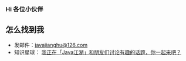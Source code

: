 
### Hi 各位小伙伴

## 怎么找到我
- 发邮件：javajianghu@126.com
- 知识星球： [我正在「Java江湖」和朋友们讨论有趣的话题，你⼀起来吧？](
  https://t.zsxq.com/MV7ea62)